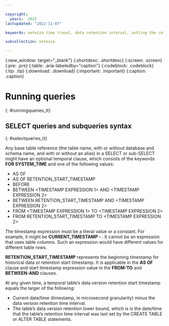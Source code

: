 ```yaml
---

copyright:
  years:  2022
lastupdated: "2022-11-07"

keywords: netezza time travel, data retention interval, setting the retention interval, changing the retention interval

subcollection: netezza

---
```


{:new_window: target="_blank"}
{:shortdesc: .shortdesc}
{:screen: .screen}
{:pre: .pre}
{:table: .aria-labeledby="caption"}
{:codeblock: .codeblock}
{:tip: .tip}
{:download: .download}
{:important: .important}
{:caption: .caption}

# Running queries
{: #runningqueries_tt}


## SELECT queries and subqueries syntax
{: #selectqueries_tt}

Any base table reference (the table name, with or without database and schema name, and with or without an alias) in a SELECT or sub-SELECT might have an optional temporal clause, which consists of the keywords **FOR SYSTEM_TIME** and one of the following values:

- AS OF <TIMESTAMP EXPRESSION>
- AS OF RETENTION_START_TIMESTAMP
- BEFORE <TIMESTAMP EXPRESSION>
- BETWEEN <TIMESTAMP EXPRESSION 1> AND <TIMESTAMP EXPRESSION 2>
- BETWEEN RETENTION_START_TIMESTAMP AND <TIMESTAMP EXPRESSION 2>
- FROM <TIMESTAMP EXPRESSION 1> TO <TIMESTAMP EXPRESSION 2>
- FROM RETENTION_START_TIMESTAMP TO <TIMESTAMP EXPRESSION 2>

The timestamp expression must be a literal value or a constant. For example, it might be **CURRENT_TIMESTAMP - <INTERVAL CONSTANT>**.
It cannot be an expression that uses table columns. Such an expression would have different values for different table rows.

**RETENTION_START_TIMESTAMP**  represents the beginning timestamp for historical data or retention start timestamp.
It is applicable in the **AS OF** clause and start timestamp expression value in the **FROM-TO** and **BETWEEN-AND** clauses.

At any given time, a temporal table’s data version retention start timestamp equals the larger of the following:

- Current date/time (timestamp, in microsecond granularity) minus the data version retention time interval.
- The table’s data version retention lower bound, which is is the date/time that the table’s retention time interval was last set by the CREATE TABLE or ALTER TABLE statements.
